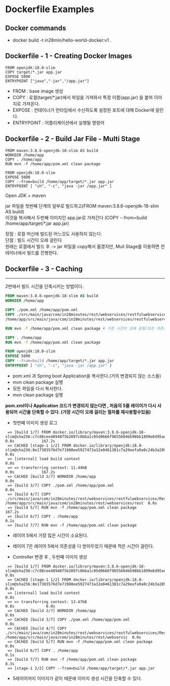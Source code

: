 # Dockerfile Examples

## Docker commands
- docker build -t in28min/hello-world-docker:v1 .


## Dockerfile - 1 - Creating Docker Images

```
FROM openjdk:18.0-slim
COPY target/*.jar app.jar
EXPOSE 5000
ENTRYPOINT ["java","-jar","/app.jar"]
```

- FROM : base image 생성
- COPY : 로컬(target/*.jar)에서 파일을 가져와서 특정 이름(app.jar) 을 붙여 이미지로 가져온다.
- EXPOSE : 컨테이너가 런타임에서 수신하도록 설정된 포트에 대해 Docker에 알린다.
- ENTRYPOINT : 어플리케이션에서 실행될 명령어
## Dockerfile - 2 - Build Jar File - Multi Stage
```
FROM maven:3.8.6-openjdk-18-slim AS build
WORKDIR /home/app
COPY . /home/app
RUN mvn -f /home/app/pom.xml clean package

FROM openjdk:18.0-slim
EXPOSE 5000
COPY --from=build /home/app/target/*.jar app.jar
ENTRYPOINT [ "sh", "-c", "java -jar /app.jar" ]

```
Open JDK + maven    


jar 파일을 첫번째 단계의 일부로 빌드하고(FROM maven:3.8.6-openjdk-18-slim AS build)    
이것을 복사해서 두번째 이미지인 app.jar로 가져간다 (COPY --from=build /home/app/target/*.jar app.jar)     

장점 : 로컬 머신에 빌드된 어느것도 사용하지 않는다.   
단점 : 빌드 시간이 오래 걸린다    
원래는 로컬에서 빌드 후 -> jar 파일을 copy해서 옮겼지만, Muli Stage를 이용하면 컨테이너에서 빌드를 진행한다.


## Dockerfile - 3 - Caching 


------

2번에서 빌드 시간을 단축시키는 방법이다.

```Dockerfile
FROM maven:3.8.6-openjdk-18-slim AS build
WORKDIR /home/app

COPY ./pom.xml /home/app/pom.xml
COPY ./src/main/java/com/in28minutes/rest/webservices/restfulwebservices/RestfulWebServicesApplication.java	/ 
/home/app/src/main/java/com/in28minutes/rest/webservices/restfulwebservices/RestfulWebServicesApplication.java

RUN mvn -f /home/app/pom.xml clean package # 가장 시간이 오래 걸림(모든 의존성 다운로드)

COPY . /home/app
RUN mvn -f /home/app/pom.xml clean package

FROM openjdk:18.0-slim
EXPOSE 5000
COPY --from=build /home/app/target/*.jar app.jar
ENTRYPOINT [ "sh", "-c", "java -jar /app.jar" ]
```

- pom.xml 과 Spring boot Application을 복사한다.(거의 변경되지 않는 소스들)
- mvn clean package 실행
- 모든 파일을 다시 복사한다.
- mvn clean package 실행

**pom.xml이나 Application 코드가 변경되지 않는다면 , 처음의 5줄 레이어가 다시 사용되어 시간을 단축할 수 있다. (가장 시간이 오래 걸리는 절차를 재사용할수있음)**


- 첫번째 이미지 생성 로그
~~~shell
 => [build 1/7] FROM docker.io/library/maven:3.8.6-openjdk-18-slim@sha256:c7c88cee48948f5b2097c0bba1c05d0666f9655604bb98bb1899e6d95aefbfb4                                                 0.0s            167.2s
 => CACHED [stage-1 1/2] FROM docker.io/library/openjdk:18.0-slim@sha256:8e17383576d7e71988ee5927473a32e8461381c7a29eefa9a0c24b3a28926272                                                  0.0s
 => [internal] load build context                                                                                                                                                          0.0s
 => => transferring context: 11.44kB                                                                                                                                                       0.0s            167.2s
 => CACHED [build 2/7] WORKDIR /home/app                                                                                                                                                   0.0s
 => [build 3/7] COPY ./pom.xml /home/app/pom.xml                                                                                                                                           0.0s
 => [build 4/7] COPY ./src/main/java/com/in28minutes/rest/webservices/restfulwebservices/RestfulWebServicesApplication.java /home/app/src/main/java/com/in28minutes/rest/webservices/rest  0.0s
 => [build 5/7] RUN mvn -f /home/app/pom.xml clean package                                                                                             167.2s
 => [build 6/7] COPY . /home/app                                                                                                                                                           0.1s
 => [build 7/7] RUN mvn -f /home/app/pom.xml clean package      
~~~

- 레이어 5에서 가장 많은 시간이 소요된다.
- 레이어 7은 레이어 5에서 의존성을 다 받아두었기 때문에 적은 시간이 걸린다.


- Controller 변경 후 , 두번째 이미지 생성


~~~shell
 => [build 1/7] FROM docker.io/library/maven:3.8.6-openjdk-18-slim@sha256:c7c88cee48948f5b2097c0bba1c05d0666f9655604bb98bb1899e6d95aefbfb4                                                 0.0s
 => CACHED [stage-1 1/2] FROM docker.io/library/openjdk:18.0-slim@sha256:8e17383576d7e71988ee5927473a32e8461381c7a29eefa9a0c24b3a28926272                                                  0.0s
 => [internal] load build context                                                                                                                                                          0.0s
 => => transferring context: 13.47kB                                                                                                                                                       0.0s              0.0s
 => CACHED [build 2/7] WORKDIR /home/app                                                                                                                                                   0.0s
 => CACHED [build 3/7] COPY ./pom.xml /home/app/pom.xml                                                                                                                                    0.0s
 => CACHED [build 4/7] COPY ./src/main/java/com/in28minutes/rest/webservices/restfulwebservices/RestfulWebServicesApplication.java /home/app/src/main/java/com/in28minutes/rest/webservic  0.0s
 => CACHED [build 5/7] RUN mvn -f /home/app/pom.xml clean package                                                                                              0.0s
 => [build 6/7] COPY . /home/app                                                                                                                                                           0.1s
 => [build 7/7] RUN mvn -f /home/app/pom.xml clean package                                                                                                                                 8.3s
 => [stage-1 2/2] COPY --from=build /home/app/target/*.jar app.jar    
~~~

- 5레이어까지 이미지가 같이 때문에 이미지 생성 시간을 단축할 수 있다.
